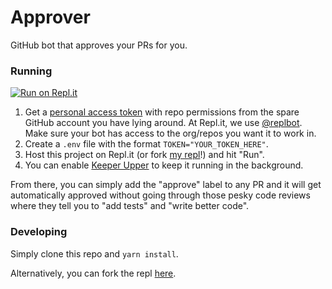 # Approver

GitHub bot that approves your PRs for you.

### Running

[![Run on Repl.it](https://repl.it/badge/github/sergeichestakov/approver)](https://repl.it/github/sergeichestakov/approver)

1. Get a [personal access token](https://github.com/settings/tokens/new) with repo permissions from the spare GitHub account you have lying around. At Repl.it, we use [@replbot](https://github.com/replbot). Make sure your bot has access to the org/repos you want it to work in.
2. Create a `.env` file with the format `TOKEN="YOUR_TOKEN_HERE"`.
3. Host this project on Repl.it (or fork [my repl](https://repl.it/@SergeiChestakov/approver)!) and hit "Run".
4. You can enable [Keeper Upper](https://docs.repl.it/misc/General-FAQ#how-do-i-keep-my-repls-to-always-stay-on) to keep it running in the background.

From there, you can simply add the "approve" label to any PR and it will get automatically approved without going through those pesky code reviews where they tell you to "add tests" and "write better code".

### Developing

Simply clone this repo and `yarn install`.

Alternatively, you can fork the repl [here](https://repl.it/@SergeiChestakov/approver).

